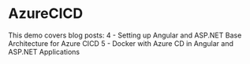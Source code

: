 # AzureCICD
This demo covers blog posts:
4 - Setting up Angular and ASP.NET Base Architecture for Azure CICD
5 - Docker with Azure CD in Angular and ASP.NET Applications
